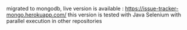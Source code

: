 migrated to mongodb, live version is available  : https://issue-tracker-mongo.herokuapp.com/
this version is tested with Java Selenium with parallel execution in other repositories

